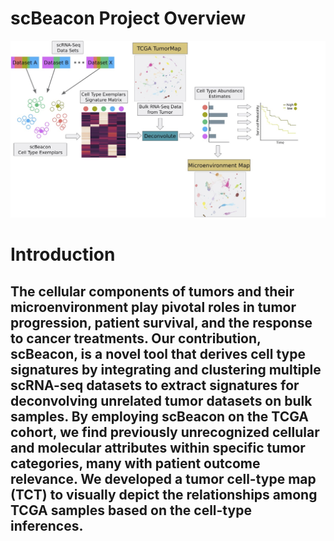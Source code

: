 # scBeacon Project Overview
![alt text](https://github.com/Biancaxue/scBeacon/blob/main/project_pipeline.jpg?raw=true)

# Introduction
## The cellular components of tumors and their microenvironment play pivotal roles in tumor progression, patient survival, and the response to cancer treatments. Our contribution, scBeacon, is a novel tool that derives cell type signatures by integrating and clustering multiple scRNA-seq datasets to extract signatures for deconvolving unrelated tumor datasets on bulk samples. By employing scBeacon on the TCGA cohort, we find previously unrecognized cellular and molecular attributes within specific tumor categories, many with patient outcome relevance. We developed a tumor cell-type map (TCT) to visually depict the relationships among TCGA samples based on the cell-type inferences.
